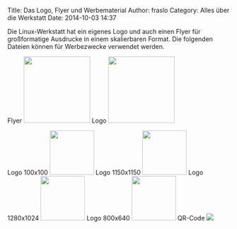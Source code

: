Title: Das Logo, Flyer und Werbematerial
Author: fraslo
Category: Alles über die Werkstatt
Date: 2014-10-03 14:37

Die Linux-Werkstatt hat ein eigenes Logo und auch einen Flyer für großformatige Ausdrucke in einem skalierbaren Format. Die folgenden Dateien können für Werbezwecke verwendet werden.

Flyer
<img src="/images/lwo-flyer-vector.svg" width="150px"/>
Logo
<img src="/images/lwo-logo-vector.svg" width="150"/>

Logo 100x100
<img src="/images/lwo-logo-100x100.png" width="100px" />
Logo 1150x1150
<img src="/images/lwo-logo-1150x1150.png" width="100px"/>
Logo 1280x1024
<img src="/images/lwo-logo-1280x1024.png" width="100px"/>
Logo 800x640
<img src="/images/lwo-logo-800x640.png" width="100px"/>
QR-Code
<img src="/images/lwo-qr.png" />

